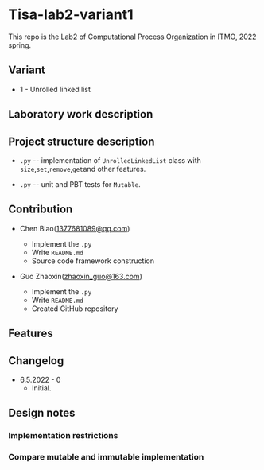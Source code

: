 # Tisa-lab2-variant1

This repo is the Lab2 of Computational Process Organization in ITMO, 2022 spring.

## Variant

* 1 - Unrolled linked list

## Laboratory work description


## Project structure description

* `.py` -- implementation of `UnrolledLinkedList`
  class with `size`,`set`,`remove`,`get`and other features.

* `.py` -- unit and PBT tests for `Mutable`.

## Contribution

* Chen Biao(1377681089@qq.com)
  * Implement the `.py`
  * Write `README.md`
  * Source code framework construction

* Guo Zhaoxin(zhaoxin_guo@163.com)
  * Implement the `.py`
  * Write `README.md`
  * Created GitHub repository

## Features


## Changelog

* 6.5.2022 - 0
  * Initial.

## Design notes

### Implementation restrictions

### Compare mutable and immutable implementation
